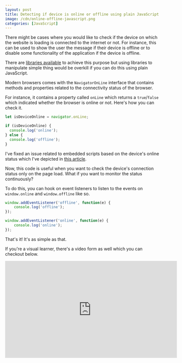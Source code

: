 ```yaml
---
layout: post
title: Detecting if device is online or offline using plain JavaScript
image: /cdn/online-offline-javascript.png
categories: [JavaScript]
---
```


There might be cases where you would like to check if the device on which the website is loading is connected to the internet or not. For instance, this can be used to show the user the message if their device is offline or to disable some functionality of the application if the device is offline.

There are [libraries available](https://github.hubspot.com/offline/docs/welcome/) to achieve this purpose but using libraries to manipulate simple thing would be overkill if you can do this using plain JavaScript.

Modern browsers comes with the `NavigatorOnLine` interface that contains methods and properties related to the connectivity status of the browser.

For instance, it contains a property called `onLine` which returns a `true`/`false` which indicated whether the browser is online or not. Here's how you can check it.

```js
let isDeviceOnline = navigator.onLine;

if (isDeviceOnline) {
  console.log('online');
} else {
  console.log('offline');
}
```

I've fixed an issue related to embedded scripts based on the device's online status which I've depicted in [this article](/Til-How-To-Fix-Embedded-Scripts-In-Progressive-Web-Apps/).

Now, this code is useful when you want to check the device's connection status only on the page load. What if you want to monitor the status continuously?

To do this, you can hook on event listeners to listen to the events on `window.online` and `window.offline` like so.

```js
window.addEventListener('offline', function(e) { 
    console.log('offline'); 
});

window.addEventListener('online', function(e) { 
    console.log('online'); 
});
```

That's it! It's as simple as that.

If you're a visual learner, there's a video form as well which you can checkout below.

<div class="videowrapper">
  <iframe width="560" height="315" src="https://www.youtube.com/embed/VV2dvu_Xwvw" frameborder="0" allow="accelerometer; autoplay; encrypted-media; gyroscope; picture-in-picture" allowfullscreen></iframe>
</div>